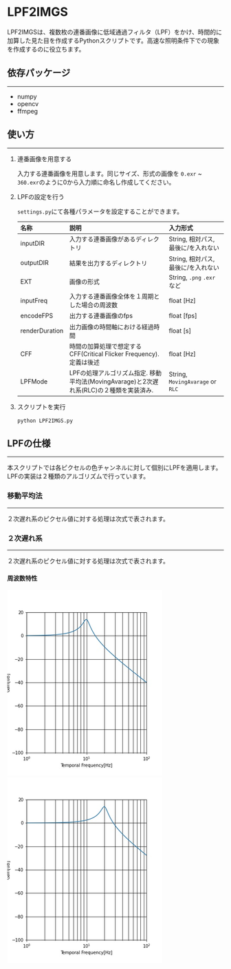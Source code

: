 # LPF2IMGS
LPF2IMGSは、複数枚の連番画像に低域通過フィルタ（LPF）をかけ、時間的に加算した見た目を作成するPythonスクリプトです。高速な照明条件下での現象を作成するのに役立ちます。

## 依存パッケージ
---

- numpy
- opencv
- ffmpeg

## 使い方
---

1. 連番画像を用意する

    入力する連番画像を用意します。同じサイズ、形式の画像を `0.exr` ~ `360.exr`のように0から入力順に命名し作成してください。

2. LPFの設定を行う

    `settings.py`にて各種パラメータを設定することができます。

    |  名称  |  説明  |  入力形式  |
    | ---- | ---- | ---- |
    |  inputDIR  |  入力する連番画像があるディレクトリ  | String, 相対パス, 最後に/を入れない |
    |  outputDIR  |  結果を出力するディレクトリ  | String, 相対パス, 最後に/を入れない |
    |  EXT  |  画像の形式  | String, `.png` `.exr` など | 
    |  inputFreq  |  入力する連番画像全体を１周期とした場合の周波数  | float [Hz] | 
    |  encodeFPS  |  出力する連番画像のfps  | float [fps] | 
    |  renderDuration  |  出力画像の時間軸における経過時間  | float [s] | 
    |  CFF  |  時間の加算処理で想定するCFF(Critical Flicker Frequency). 定義は後述  | float [Hz] | 
    |  LPFMode  |  LPFの処理アルゴリズム指定. 移動平均法(MovingAvarage)と2次遅れ系(RLC)の２種類を実装済み.  | String, `MovingAvarage` or `RLC` | 


3. スクリプトを実行
    ```
    python LPF2IMGS.py
    ```

## LPFの仕様
---
本スクリプトでは各ピクセルの色チャンネルに対して個別にLPFを適用します。LPFの実装は２種類のアルゴリズムで行っています。

### 移動平均法
---
２次遅れ系のピクセル値に対する処理は次式で表されます。


### ２次遅れ系
---
２次遅れ系のピクセル値に対する処理は次式で表されます。


#### 周波数特性



![alt CFF=20Hz](img/CFF=20.jpg "CFF=20Hz")
![alt CFF=40Hz](img/CFF=40.jpg "CFF=40Hz")

